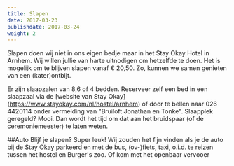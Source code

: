 ```yaml
---
title: Slapen
date: 2017-03-23
publishdate: 2017-03-24
weight: 2
---
```


Slapen doen wij niet in ons eigen bedje maar in het Stay Okay Hotel in Arnhem. Wij willen jullie van harte uitnodigen om hetzelfde te doen. Het is mogelijk om te blijven slapen vanaf &euro; 20,50. Zo, kunnen we samen genieten van een (kater)ontbijt.

Er zijn slaapzalen van 8,6 of 4 bedden. Reserveer zelf een bed in een slaapzaal via de [website van Stay Okay] (https://www.stayokay.com/nl/hostel/arnhem) of door te bellen naar 026 4420114 onder vermelding van "Bruiloft Jonathan en Tonke". Slaapplek geregeld? Mooi. Dan wordt het tijd om dat aan het bruidspaar (of de ceremoniemeester) te laten weten. 

##Auto
Blijf je slapen? Super leuk! Wij zouden het fijn vinden als je de auto bij de Stay Okay parkeerd en met de bus, (ov-)fiets, taxi, o.i.d. te reizen tussen het hostel en Burger's zoo. Of kom met het openbaar vervooer